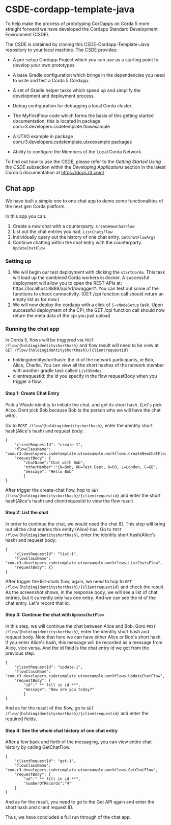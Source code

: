 # CSDE-cordapp-template-java


To help make the process of prototyping CorDapps on Corda 5 more straight forward we have developed the Cordapp Standard Development Environment (CSDE).

The CSDE is obtained by cloning this CSDE-Cordapp-Template-Java repository to your local machine. The CSDE provides:

- A pre-setup Cordapp Project which you can use as a starting point to develop your own prototypes.

- A base Gradle configuration which brings in the dependencies you need to write and test a Corda 5 Cordapp.

- A set of Gradle helper tasks which speed up and simplify the development and deployment process.

- Debug configuration for debugging a local Corda cluster.

- The MyFirstFlow code which forms the basis of this getting started documentation, this is located in package com.r3.developers.csdetemplate.flowexample

- A UTXO example in package com.r3.developers.csdetemplate.utxoexample packages

- Ability to configure the Members of the Local Corda Network.

To find out how to use the CSDE, please refer to the *Getting Started Using the CSDE* subsection within the *Developing Applications* section in the latest Corda 5 documentation at https://docs.r3.com/

## Chat app
We have built a simple one to one chat app to demo some functionalities of the next gen Corda platform.

In this app you can:
1. Create a new chat with a counterparty. `CreateNewChatFlow`
2. List out the chat entries you had. `ListChatsFlow`
3. Individually query out the history of one chat entry. `GetChatFlowArgs`
4. Continue chatting within the chat entry with the counterparty. `UpdateChatFlow`

### Setting up

1. We will begin our test deployment with clicking the `startCorda`. This task will load up the combined Corda workers in docker.
   A successful deployment will allow you to open the REST APIs at: https://localhost:8888/api/v1/swagger#. You can test out some of the
   functions to check connectivity. (GET /cpi function call should return an empty list as for now.)
2. We will now deploy the cordapp with a click of `5-vNodeSetup` task. Upon successful deployment of the CPI, the GET /cpi function call should now return the meta data of the cpi you just upload



### Running the chat app

In Corda 5, flows will be triggered via `POST /flow/{holdingidentityshorthash}` and flow result will need to be view at `GET /flow/{holdingidentityshorthash}/{clientrequestid}`
* holdingidentityshorthash: the id of the network participants, ie Bob, Alice, Charlie. You can view all the short hashes of the network member with another gradle task called `ListVNodes`
* clientrequestid: the id you specify in the flow requestBody when you trigger a flow.

#### Step 1: Create Chat Entry
Pick a VNode identity to initiate the chat, and get its short hash. (Let's pick Alice. Dont pick Bob because Bob is the person who we will have the chat with).

Go to `POST /flow/{holdingidentityshorthash}`, enter the identity short hash(Alice's hash) and request body:
```
{
    "clientRequestId": "create-1",
    "flowClassName": "com.r3.developers.csdetemplate.utxoexample.workflows.CreateNewChatFlow",
    "requestBody": {
        "chatName":"Chat with Bob",
        "otherMember":"CN=Bob, OU=Test Dept, O=R3, L=London, C=GB",
        "message": "Hello Bob"
        }
}
```

After trigger the create-chat flow, hop to `GET /flow/{holdingidentityshorthash}/{clientrequestid}` and enter the short hash(Alice's hash) and clientrequestid to view the flow result

#### Step 2: List the chat
In order to continue the chat, we would need the chat ID. This step will bring out all the chat entries this entity (Alice) has.
Go to `POST /flow/{holdingidentityshorthash}`, enter the identity short hash(Alice's hash) and request body:
```
{
    "clientRequestId": "list-1",
    "flowClassName": "com.r3.developers.csdetemplate.utxoexample.workflows.ListChatsFlow",
    "requestBody": {}
}
```
After trigger the list-chats flow, again, we need to hop to `GET /flow/{holdingidentityshorthash}/{clientrequestid}` and check the result. As the screenshot shows, in the response body,
we will see a list of chat entries, but it currently only has one entry. And we can see the id of the chat entry. Let's record that id.


#### Step 3: Continue the chat with `UpdateChatFlow`
In this step, we will continue the chat between Alice and Bob.
Goto `POST /flow/{holdingidentityshorthash}`, enter the identity short hash and request body. Note that here we can have either Alice or Bob's short hash. If you enter Alice's hash,
this message will be recorded as a message from Alice, vice versa. And the id field is the chat entry id we got from the previous step.
```
{
    "clientRequestId": "update-1",
    "flowClassName": "com.r3.developers.csdetemplate.utxoexample.workflows.UpdateChatFlow",
    "requestBody": {
        "id":" ** fill in id **",
        "message": "How are you today?"
        }
}
```
And as for the result of this flow, go to `GET /flow/{holdingidentityshorthash}/{clientrequestid}` and enter the required fields.

#### Step 4: See the whole chat history of one chat entry
After a few back and forth of the messaging, you can view entire chat history by calling GetChatFlow.

```
{
    "clientRequestId": "get-1",
    "flowClassName": "com.r3.developers.csdetemplate.utxoexample.workflows.GetChatFlow",
    "requestBody": {
        "id":" ** fill in id **",
        "numberOfRecords":"4"
    }
}
```
And as for the result, you need to go to the Get API again and enter the short hash and client request ID.

Thus, we have concluded a full run through of the chat app. 
